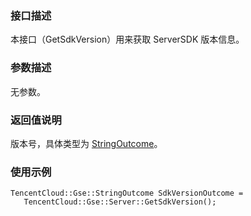 ### 接口描述
本接口（GetSdkVersion）用来获取 ServerSDK 版本信息。


### 参数描述
无参数。


### 返回值说明
版本号，具体类型为 [StringOutcome](https://cloud.tencent.com/document/product/1165/42020#jtlx)。


### 使用示例
```
TencentCloud::Gse::StringOutcome SdkVersionOutcome = 
   TencentCloud::Gse::Server::GetSdkVersion();
```
